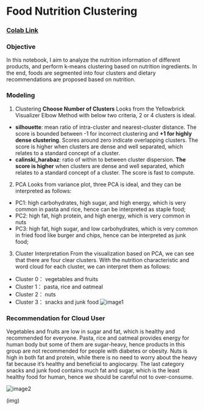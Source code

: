 
# Food Nutrition Clustering
### [Colab Link]([https://colab.research.google.com/drive/1zuSKOjEMKTToJR3iCNQClwbgFyjug4jL])

### Objective
In this notebook, I aim to analyze the nutrition information of different products, and perform k-means clustering based on nutrition ingredients. In the end, foods are segmented into four clusters and dietary recommendations are proposed based on nutrition.

### Modeling
1.  Clustering
**Choose Number of Clusters**  Looks from the Yellowbrick Visualizer Elbow Method with below two criteria, 2 or 4 clusters is ideal.
- **silhouette**: mean ratio of intra-cluster and nearest-cluster distance.
The score is bounded between -1 for incorrect clustering and **+1 for highly dense clustering**. Scores around zero indicate overlapping clusters. The score is higher when clusters are dense and well separated, which relates to a standard concept of a cluster.
- **calinski_harabaz**: ratio of within to between cluster dispersion.
**The score is higher** when clusters are dense and well separated, which relates to a standard concept of a cluster. The score is fast to compute.

2.  PCA
Looks from variance plot, three PCA is ideal, and they can be interpreted as follows:
- PC1: high carbohydrates, high sugar, and high energy, which is very common in pasta and rice, hence can be interpreted as staple food;
- PC2: high fat, high protein, and high energy, which is very common in nuts
- PC3: high fat, high sugar, and low carbohydrates, which is very common in fried food like burger and chips, hence can be interpreted as junk food;

3.  Cluster Interpretation
From the visualization based on PCA, we can see that there are four clear clusters. With the nutrition characteristic and word cloud for each cluster, we can interpret them as follows:
- Cluster 0： vegetables and fruits
- Cluster 1： pasta, rice and oatmeal
- Cluster 2： nuts
- Cluster 3： snacks and junk food
![image1](/iamages/Picutre1.png)


### Recommendation for Cloud User
Vegetables and fruits are low in sugar and fat, which is healthy and recommended for everyone.
Pasta, rice and oatmeal provides energy for human body but some of them are sugar-heavy, hence products in this group are not recommended for people with diabetes or obesity.
Nuts is high in both fat and protein, while there is no need to worry about the heavy fat because it’s healthy and beneficial to angiocarpy.
The last category snacks and junk food contains much fat and sugar, which is the least healthy food for human, hence we should be careful not to over-consume.

![image2](/iamages/Picutre2.png)

(img)
